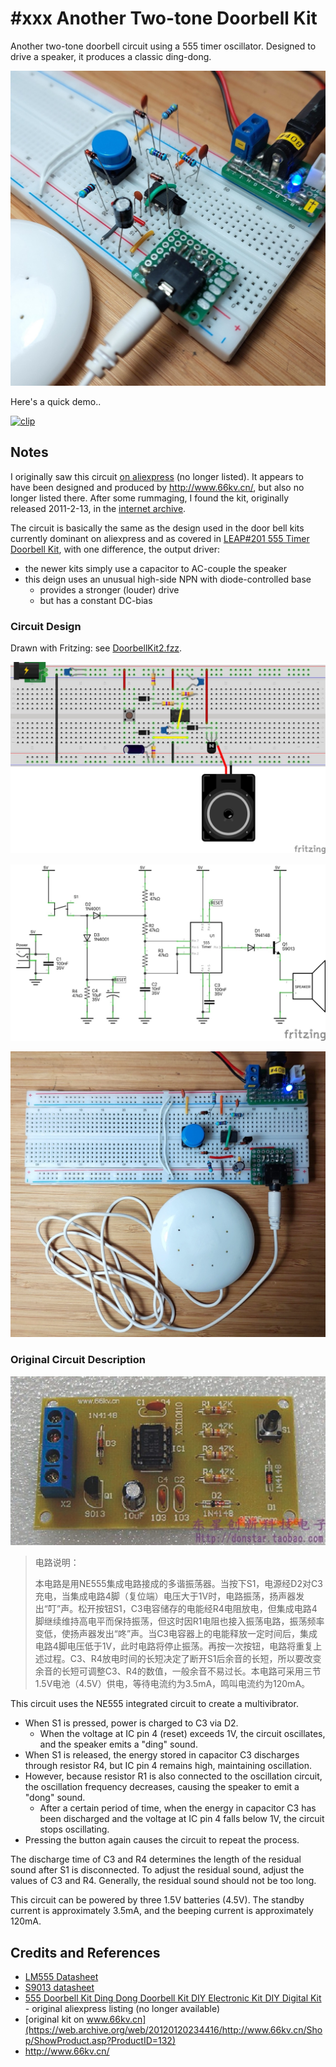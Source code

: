 # #xxx Another Two-tone Doorbell Kit

Another two-tone doorbell circuit using a 555 timer oscillator.
Designed to drive a speaker, it produces a classic ding-dong.

![Build](./assets/DoorbellKit2_build.jpg?raw=true)

Here's a quick demo..

[![clip](https://img.youtube.com/vi/KciKpQbWLpc/0.jpg)](https://www.youtube.com/watch?v=KciKpQbWLpc)

## Notes

I originally saw this circuit
[on aliexpress](http://www.aliexpress.com/item/555-doorbell-kit-ding-dong-doorbell-kit-diy-electronic-kit-diy-digital-kit/1682713914.html) (no longer listed). It appears to have been designed and produced by
<http://www.66kv.cn/>, but also no longer listed there.
After some rummaging, I found the kit, originally released 2011-2-13, in the [internet archive](https://web.archive.org/web/20120120234416/http://www.66kv.cn/Shop/ShowProduct.asp?ProductID=132).

The circuit is basically the same as the design used
in the door bell kits currently dominant on aliexpress
and as covered in [LEAP#201 555 Timer Doorbell Kit](../DoorbellKit/), with one difference, the output driver:

* the newer kits simply use a capacitor to AC-couple the speaker
* this deign uses an unusual high-side NPN with diode-controlled base
    * provides a stronger (louder) drive
    * but has a constant DC-bias

### Circuit Design

Drawn with Fritzing: see [DoorbellKit2.fzz](./DoorbellKit2.fzz).

![bb](./assets/DoorbellKit2_bb.jpg?raw=true)

![schematic](./assets/DoorbellKit2_schematic.jpg?raw=true)

![bb_build](./assets/DoorbellKit2_bb_build.jpg?raw=true)

### Original Circuit Description

![completed_kit](./assets/www.kv66.cn/completed_kit.jpg)

> 电路说明：
>
> 本电路是用NE555集成电路接成的多谐振荡器。当按下S1，电源经D2对C3充电，当集成电路4脚（复位端）电压大于1V时，电路振荡，扬声器发出“叮”声。松开按钮S1，C3电容储存的电能经R4电阻放电，但集成电路4脚继续维持高电平而保持振荡，但这时因R1电阻也接入振荡电路，振荡频率变低，使扬声器发出“咚”声。当C3电容器上的电能释放一定时间后，集成电路4脚电压低于1V，此时电路将停止振荡。再按一次按钮，电路将重复上述过程。C3、R4放电时间的长短决定了断开S1后余音的长短，所以要改变余音的长短可调整C3、R4的数值，一般余音不易过长。本电路可采用三节1.5V电池（4.5V）供电，等待电流约为3.5mA，鸣叫电流约为120mA。

This circuit uses the NE555 integrated circuit to create a multivibrator.

* When S1 is pressed, power is charged to C3 via D2.
    * When the voltage at IC pin 4 (reset) exceeds 1V, the circuit oscillates, and the speaker emits a "ding" sound.
* When S1 is released, the energy stored in capacitor C3 discharges through resistor R4, but IC pin 4 remains high, maintaining oscillation.
* However, because resistor R1 is also connected to the oscillation circuit, the oscillation frequency decreases, causing the speaker to emit a "dong" sound.
    * After a certain period of time, when the energy in capacitor C3 has been discharged and the voltage at IC pin 4 falls below 1V, the circuit stops oscillating.
* Pressing the button again causes the circuit to repeat the process.

The discharge time of C3 and R4 determines the length of the residual sound after S1 is disconnected.
To adjust the residual sound, adjust the values of C3 and R4.
Generally, the residual sound should not be too long.

This circuit can be powered by three 1.5V batteries (4.5V). The standby current is approximately 3.5mA, and the beeping current is approximately 120mA.

## Credits and References

* [LM555 Datasheet](https://www.futurlec.com/Linear/LM555CN.shtml)
* [S9013 datasheet](https://www.futurlec.com/Transistors/S9013.shtml)
* [555 Doorbell Kit Ding Dong Doorbell Kit DIY Electronic Kit DIY Digital Kit](http://www.aliexpress.com/item/555-doorbell-kit-ding-dong-doorbell-kit-diy-electronic-kit-diy-digital-kit/1682713914.html) - original aliexpress listing (no longer available)
* [original kit on www.66kv.cn](https://web.archive.org/web/20120120234416/http://www.66kv.cn/Shop/ShowProduct.asp?ProductID=132)
* <http://www.66kv.cn/>
